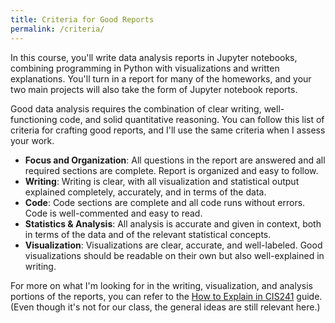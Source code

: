 ```yaml
---
title: Criteria for Good Reports
permalink: /criteria/
---
```


In this course, you'll write data analysis reports in Jupyter notebooks, combining programming in Python with visualizations and written explanations. You'll turn in a report for many of the homeworks, and your two main projects will also take the form of Jupyter notebook reports.

Good data analysis requires the combination of clear writing, well-functioning code, and solid quantitative reasoning. You can follow this list of criteria for crafting good reports, and I'll use the same criteria when I assess your work.

- **Focus and Organization**: All questions in the report are answered and all required sections are complete. Report is organized and easy to follow.
- **Writing**: Writing is clear, with all visualization and statistical output explained completely, accurately, and in terms of the data.
- **Code**: Code sections are complete and all code runs without errors. Code is well-commented and easy to read.
- **Statistics & Analysis**: All analysis is accurate and given in context, both in terms of the data and of the relevant statistical concepts.
- **Visualization**: Visualizations are clear, accurate, and well-labeled. Good visualizations should be readable on their own but also well-explained in writing.

For more on what I'm looking for in the writing, visualization, and analysis portions of the reports, you can refer to the [How to Explain in CIS241](https://jrladd.com/CIS241/resources/how-to-explain) guide. (Even though it's not for our class, the general ideas are still relevant here.)
